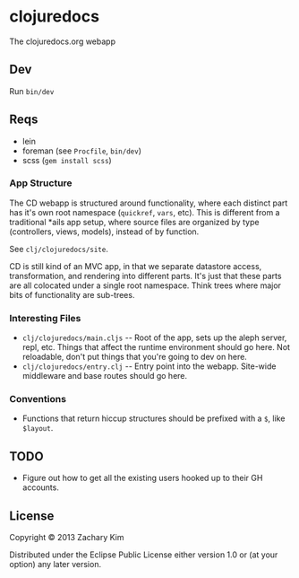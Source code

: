 # clojuredocs

The clojuredocs.org webapp

## Dev

Run `bin/dev`


## Reqs

* lein
* foreman (see `Procfile`, `bin/dev`)
* scss (`gem install scss`)


### App Structure

The CD webapp is structured around functionality, where each distinct part has it's own root namespace (`quickref`, `vars`, etc). This is different from a traditional *ails app setup, where source files are organized by type (controllers, views, models), instead of by function.

See `clj/clojuredocs/site`.

CD is still kind of an MVC app, in that we separate datastore access, transformation, and rendering into different parts. It's just that these parts are all colocated under a single root namespace. Think trees where major bits of functionality are sub-trees.


### Interesting Files

* `clj/clojuredocs/main.cljs` -- Root of the app, sets up the aleph server, repl, etc. Things that affect the runtime environment should go here. Not reloadable, don't put things that you're going to dev on here.
* `clj/clojuredocs/entry.clj` -- Entry point into the webapp. Site-wide middleware and base routes should go here.


### Conventions

* Functions that return hiccup structures should be prefixed with a `$`, like `$layout`.


## TODO

* Figure out how to get all the existing users hooked up to their GH accounts.


## License

Copyright © 2013 Zachary Kim

Distributed under the Eclipse Public License either version 1.0 or (at
your option) any later version.
